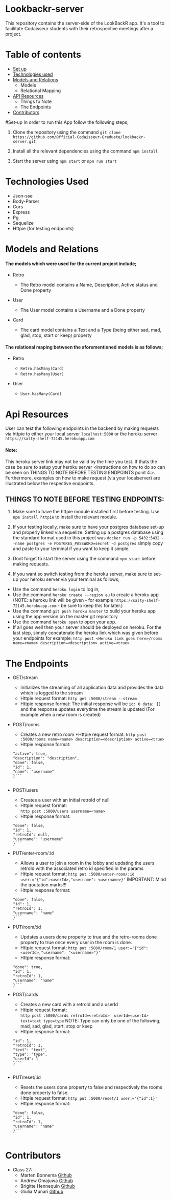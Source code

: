 # Lookbackr-server
This repository contains the server-side of the LookBackR app. It's a tool to facilitate Codaisseur students with their retrospective meetings after a project.

# Table of contents
* [Set up](#Set-Up)
* [Technologies used](#Technologies-Used)
* [Models and Relations](#Models-and-Relations)
    * Models
    * Relational Mapping
* [API Resources](#Api-Resources)
    * Things to Note
    * The Endpoints
* [Contributors](#Contributors)

#Set-up
In order to run this App follow the following steps;

1. Clone the repository using the command `git clone https://github.com/Official-Codaisseur-Graduate/lookbackr-server.git`

2. Install all the relevant dependencies using the command `npm install`

3. Start the server using `npm start` or `npm run start`

# Technologies Used 
* Json-sse
* Body-Parser
* Cors
* Express
* Pg
* Sequelize
* Httpie (for testing endpoints)

# Models and Relations
#### The models which were used for the current project include;

* Retro 
    * The Retro model contains a Name, Description, Active status and Done property 

* User 
    * The User model contains a Username and a Done property

* Card
    * The card model contains a Text and a Type (being either sad, mad, glad, stop, start or keep) property

#### The relational maping between the aforementioned models is as follows;

* Retro
    * `Retro.hasMany(Card)`
    * `Retro.hasMany(User)`

* User
    * `User.hasMany(Card)`

# Api Resources

User can test the following endpoints in the backend by making requests via httpie to either your local server `localhost:5000` or the heroku server `https://salty-shelf-72145.herokuapp.com` 
#### Note:
This heroku server link may not be valid by the time you test. If thats the case be sure to setup your heroku server <instructions on how to do so can be seen on THINGS TO NOTE BEFORE TESTING ENDPOINTS point 4.>. Furthermore, examples on how to make request (via your localserver) are illustrated below the respective endpoints.

## THINGS TO NOTE BEFORE TESTING ENDPOINTS: 
1. Make sure to have the httpie module installed first before testing. Use `npm install httpie` to install the relevant module. 

2. If your testing locally, make sure to have your postgres database set-up and properly linked via sequelize. Setting up a postgres database using the standard format used in this project was `docker run -p 5432:5432 --name postgres -e POSTGRES_PASSWORD=secret -d postgres` simply copy and paste to your terminal if you want to keep it simple.

3. Dont forget to start the server using the command `npm start` before making requests.

4. If you want so switch testing from the heroku server, make sure to set-up your heroku server via your terminal as follows; 
- Use the command `heroku login` to log in,
- Use the command `heroku create --region eu` to create a heroku app (NOTE: a heroku link will be given - for example `https://salty-shelf-72145.herokuapp.com` - be sure to keep this for later.)
- Use the command `git push heroku master` to build your heroku app using the app version on the master git repository
- Use the command `heroku open` to open your app. 
- If all goes well then your server should be deployed on heroku. For the last step, simply concatenate the heroku link which was given before your endpoints for example; `http post <Heroku link goes here>/rooms name=<name> description=<description> active=<true>`

# The Endpoints 

* GET/stream
    * Initializes the streaming of all application data and provides the data which is logged to the stream
    * Httpie request format:
    `http get :5000/stream --stream`
    * Httpie response format:
    The initial response will be `id: 0 data: []` and the response updates everytime the stream is updated (For example when a new room is created) 

* POST/rooms
    * Creates a new retro room 
    *Httpie request format:
    `http post :5000/rooms name=<name> description=<description> active=<true>`
    * Httpie response format:
    ```{
    "active": true,
    "description": "description",
    "done": false,
    "id": 1,
    "name": "username"
    }```


* POST/users
    * Creates a user with an initial retroId of null
    * Httpie request format:  
    `http post :5000/users username=<name>`
    * Httpie response format:
    ```{
    "done": false,
    "id": 1,
    "retroId": null,
    "username": "username"
    }```

* PUT/enter-room/:id
    * Allows a user to join a room in the lobby and updating the users retroId with the associated retro id specified in the params
    * Httpie request format:
     ` http put :5000/enter-room/:id user:='{"id":<userId>,"username": <username>}' ` 
     IMPORTANT: Mind the qoutation marks!!!
     * Httpie response format:
     ```{
    "done": false,
    "id": 1,
    "retroId": 1,
    "username": "name"
    }```

* PUT/room/:id
    * Updates a users done property to true and the retro-rooms done property to true once every user in the room is done.
    * Httpie request format:
    `http put :5000/room/1 user:='{"id":<userId>,"username": "<username>"}'` 
    * Httpie response format:
    ```{
    "done": true,
    "id": 1,
    "retroId": 1,
    "username": "name"
    }```

* POST/cards
    * Creates a new card with a retroId and a userId 
    * Httpie request format:  
    `http post :5000/cards retroId=<retroId>  userId=<userId> text=text type=type` 
    NOTE: Type can only be one of the following; mad, sad, glad, start, stop or keep
    * Httpie response format:
    ```{
    "id": 1,
    "retroId": 1,
    "text": "text",
    "type": "type",
    "userId": 1
    }```


* PUT/reset/:id
    * Resets the users done property to false and respectively the rooms done property to false.
    * Httpie request format:
    `http put :5000/reset/1 user:='{"id":1}'`
    * Httpie response format: 
    ```{
    "done": false,
    "id": 1,
    "retroId": 1,
    "username": "name"
    }```


# Contributors
* Class 27:
    * Marten Bonnema [Github](https://github.com/Fraxcelsior)
    * Andrew Omajuwa [Github](https://github.com/AndrewOmajuwa)
    * Brigitte Hennequin [Github](https://github.com/QuinB6248)
    * Giulia Munari [Github](https://github.com/Astrid88)
